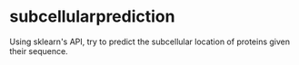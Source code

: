 # subcellularprediction
Using sklearn's API, try to predict the subcellular location of proteins given their sequence. 
